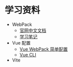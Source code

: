 # 学习资料

- WebPack
  - [官网中文文档](https://webpack.docschina.org/concepts/)
  - [学习笔记](https://segmentfault.com/a/1190000040646081)
- Vue 配置
  - [Vue WebPack 简单配置](https://cli.vuejs.org/zh/guide/)
  - [Vue CLI](https://cli.vuejs.org/zh/config/#configurewebpack)
- Vite